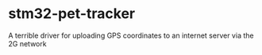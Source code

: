 # stm32-pet-tracker
A terrible driver for uploading GPS coordinates to an internet server via the 2G network
